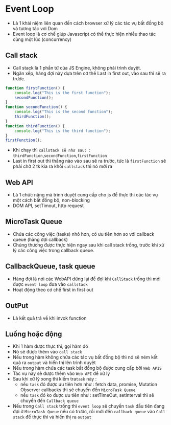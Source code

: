 # Event Loop
- Là 1 khái niệm liên quan đến cách browser xử lý các tác vụ bất đồng bộ và tương tác vơi Dom
- Event loop là cơ chế giúp Javascript có thể thực hiện nhiều thao tác cùng một lúc (concurrency)
## Call stack
- Call stack là 1 phần tử của JS Engine, không phải trình duyệt.
- Ngăn xếp, hàng đợi này dựa trên cơ thế Last in first out, vào sau thì sẽ ra trước.
```js
function firstFunction() {
    console.log("This is the first function");
    secondFunction();
}
function secondFunction() {
    console.log("This is the second function");
    thirdFunction();
}
function thirdFunction() {
    console.log("This is the third function");
}
firstFunction();
```
- Khi chạy thì `callstack sẽ như sau: `: `thirdFunction`,`secondFunction`,`firstFunction`
- Last in first out thì thằng nào vào sau sẽ ra trước, tức là `firstFunction` sẽ phải chờ 2 tk kia ra khỏi `callstack` thì nó mới ra
## Web API
- Là 1 chức năng mà trình duyệt cung cấp cho js để thực thi các tác vụ một cách bất đồng bộ, non-blocking
- DOM API, setTimout, http request
## MicroTask Queue
- Chứa các công việc (tasks) nhỏ hơn, có ưu tiên hơn so với callback queue (hàng đợi callback)
- Chúng thường được thực hiện ngay sau khi call stack trống, trước khi xử lý các công việc trong callback queue.
## CallbackQueue, task queue
- Hàng đợi là nơi các WebAPI dừng lại để đợi khi `CallStack` trống thì mới được `event loop` đưa vào `callstack`
- Hoạt động theo cơ chế first in first out
## OutPut
- Là kết quả trả về khi invok function
## Luồng hoặc động
- Khi 1 hàm được thực thi, gọi hàm đó
- Nó sẽ được thêm vào `call stack`
- Nếu trong hàm không chứa các tác vụ bất đồng bộ thì nó sẽ ném kết quả ra `output` và hiển thị lên trình duyệt
- Nếu trong hàm chứa các task bất đồng bộ được cung cấp bởi `Web APIS`
- Tác vụ này sẽ được thêm vào `Web API` để xử lý
- Sau khi xử lý xong thì kiểm tra`task` này :
    + nếu `task` đó được ưu tiên hơn như : fetch data, promise, Mutation Observer callbacks thì sẽ chuyển đến `MicroTask Queue` 
    + nếu `task` đó ko được ưu tiên như : setTimeOut, setInterval thì sẽ chuyển đến `Callback queue` 
- Nếu trong `Call stack` trống thì `event loop` sẽ chuyển `task` đầu tiên đang đợi ở `MicroTask Queue` nếu có trước, rồi mới đến `callback queue` vào `Call stack` để thực thi và hiển thị ra `output`